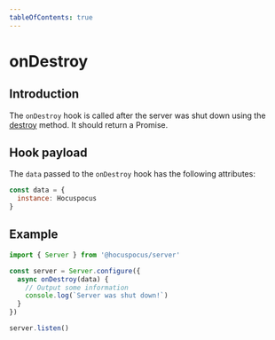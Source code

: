 ```yaml
---
tableOfContents: true
---
```


# onDestroy

## Introduction

The `onDestroy` hook is called after the server was shut down using the [destroy](/api/methods) method. It should return a Promise.

## Hook payload

The `data` passed to the `onDestroy` hook has the following attributes:

```js
const data = {
  instance: Hocuspocus
}
```

## Example

```js
import { Server } from '@hocuspocus/server'

const server = Server.configure({
  async onDestroy(data) {
    // Output some information
    console.log(`Server was shut down!`)
  }
})

server.listen()
```
